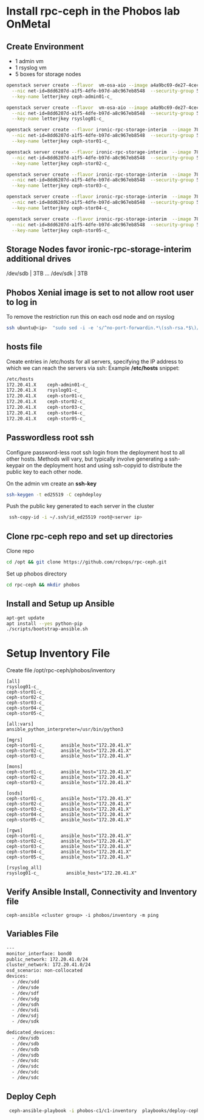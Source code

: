 # Install rpc-ceph in the Phobos lab OnMetal 


## Create Environment
* 1 admin vm
* 1 rsyslog vm
* 5 boxes for storage nodes

```bash
openstack server create --flavor  vm-osa-aio --image a4a9bc69-de27-4cec-903a-cf57be693738 \
  --nic net-id=8dd6207d-a1f5-4dfe-b97d-a8c967eb8548  --security-group 58753c65-1804-4eee-8349-77f1c5573001 \
  --key-name letterjkey ceph-admin01-c_

openstack server create --flavor  vm-osa-aio --image a4a9bc69-de27-4cec-903a-cf57be693738 \
  --nic net-id=8dd6207d-a1f5-4dfe-b97d-a8c967eb8548  --security-group 58753c65-1804-4eee-8349-77f1c5573001 \
  --key-name letterjkey rsyslog01-c_

openstack server create --flavor ironic-rpc-storage-interim  --image 78856fa6-1de4-42d3-b545-466f6501e21f \
  --nic net-id=8dd6207d-a1f5-4dfe-b97d-a8c967eb8548  --security-group 58753c65-1804-4eee-8349-77f1c5573001 \
  --key-name letterjkey ceph-stor01-c_

openstack server create --flavor ironic-rpc-storage-interim  --image 78856fa6-1de4-42d3-b545-466f6501e21f \
  --nic net-id=8dd6207d-a1f5-4dfe-b97d-a8c967eb8548  --security-group 58753c65-1804-4eee-8349-77f1c5573001 \
  --key-name letterjkey ceph-stor02-c_

openstack server create --flavor ironic-rpc-storage-interim  --image 78856fa6-1de4-42d3-b545-466f6501e21f \
  --nic net-id=8dd6207d-a1f5-4dfe-b97d-a8c967eb8548  --security-group 58753c65-1804-4eee-8349-77f1c5573001 \
  --key-name letterjkey ceph-stor03-c_

openstack server create --flavor ironic-rpc-storage-interim  --image 78856fa6-1de4-42d3-b545-466f6501e21f \
  --nic net-id=8dd6207d-a1f5-4dfe-b97d-a8c967eb8548  --security-group 58753c65-1804-4eee-8349-77f1c5573001 \
  --key-name letterjkey ceph-stor04-c_

openstack server create --flavor ironic-rpc-storage-interim  --image 78856fa6-1de4-42d3-b545-466f6501e21f \
  --nic net-id=8dd6207d-a1f5-4dfe-b97d-a8c967eb8548  --security-group 58753c65-1804-4eee-8349-77f1c5573001 \
  --key-name letterjkey ceph-stor05-c_
```


## Storage Nodes favor ironic-rpc-storage-interim additional drives
/dev/sdb | 3TB
...
/dev/sdk | 3TB


## Phobos Xenial image is set to not allow root user to log in
To remove the restriction run this on each osd node and on rsyslog
```bash
ssh ubuntu@<ip>  "sudo sed -i -e 's/^no-port-forwardin.*\(ssh-rsa.*$\)/\1/g' /root/.ssh/authorized_keys"
```


##  hosts file
Create entries in /etc/hosts for all servers, specifying the IP address to which we can reach the servers via ssh:
Example **/etc/hosts** snippet:
```bash
/etc/hosts
172.20.41.X    ceph-admin01-c_ 
172.20.41.X    rsyslog01-c_
172.20.41.X    ceph-stor01-c_
172.20.41.X    ceph-stor02-c_
172.20.41.X    ceph-stor03-c_
172.20.41.X    ceph-stor04-c_
172.20.41.X    ceph-stor05-c_
```

## Passwordless root ssh 
Configure password-less root ssh login from the deployment host to all other hosts. Methods will vary, but typically involve generating a ssh-keypair on the deployment host and using ssh-copyid to distribute the public key to each other node.

On the admin vm create an **ssh-key**
```bash
ssh-keygen -t ed25519 -C cephdeploy
```

Push the public key generated to each server in the cluster
```bash
 ssh-copy-id -i ~/.ssh/id_ed25519 root@<server ip>
```


## Clone rpc-ceph repo and set up directories
Clone repo
```bash
cd /opt && git clone https://github.com/rcbops/rpc-ceph.git
```
Set up phobos directory
```bash
cd rpc-ceph && mkdir phobos
```


## Install and Setup up Ansible

```bash
apt-get update
apt install --yes python-pip
./scripts/bootstrap-ansible.sh 
```

# Setup Inventory File
Create file /opt/rpc-ceph/phobos/inventory
```
[all]
rsyslog01-c_
ceph-stor01-c_
ceph-stor02-c_
ceph-stor03-c_
ceph-stor04-c_
ceph-stor05-c_

[all:vars]
ansible_python_interpreter=/usr/bin/python3

[mgrs]
ceph-stor01-c_		ansible_host="172.20.41.X"
ceph-stor02-c_		ansible_host="172.20.41.X"
ceph-stor03-c_		ansible_host="172.20.41.X"
 
[mons]
ceph-stor01-c_		ansible_host="172.20.41.X"
ceph-stor02-c_		ansible_host="172.20.41.X"
ceph-stor03-c_		ansible_host="172.20.41.X"
 
[osds]
ceph-stor01-c_		ansible_host="172.20.41.X"
ceph-stor02-c_		ansible_host="172.20.41.X"
ceph-stor03-c_		ansible_host="172.20.41.X"
ceph-stor04-c_		ansible_host="172.20.41.X"
ceph-stor05-c_		ansible_host="172.20.41.X"
 
[rgws]
ceph-stor01-c_		ansible_host="172.20.41.X"
ceph-stor02-c_		ansible_host="172.20.41.X"
ceph-stor03-c_		ansible_host="172.20.41.X"
ceph-stor04-c_		ansible_host="172.20.41.X"
ceph-stor05-c_		ansible_host="172.20.41.X"
 
[rsyslog_all]
rsyslog01-c_		  ansible_host="172.20.41.X"
```


## Verify Ansible Install, Connectivity and Inventory file
```
ceph-ansible <cluster group> -i phobos/inventory -m ping
```


## Variables File

```bash
---
monitor_interface: bond0
public_network: 172.20.41.0/24
cluster_network: 172.20.41.0/24
osd_scenario: non-collocated
devices:
  - /dev/sdd
  - /dev/sde
  - /dev/sdf
  - /dev/sdg
  - /dev/sdh
  - /dev/sdi
  - /dev/sdj
  - /dev/sdk

dedicated_devices:
  - /dev/sdb
  - /dev/sdb
  - /dev/sdb
  - /dev/sdb
  - /dev/sdc
  - /dev/sdc
  - /dev/sdc
  - /dev/sdc
```

## Deploy Ceph 

```bash
 ceph-ansible-playbook -i phobos-c1/c1-inventory  playbooks/deploy-ceph.yml -e @phobos-c1/c1-vars.yml
```
